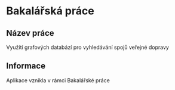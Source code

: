 # Bakalářská práce # 

## Název práce ##
Využití grafových databází pro vyhledávání spojů veřejné dopravy

## Informace ##
Aplikace vznikla v rámci Bakalářské práce